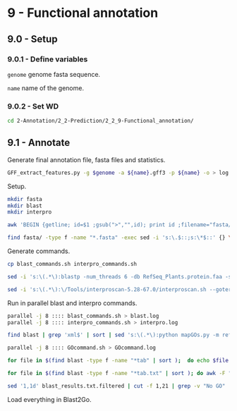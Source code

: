 9 - Functional annotation
=========================

## 9.0 - Setup

### 9.0.1 - Define variables

`genome` genome fasta sequence.

`name` name of the genome.

### 9.0.2 - Set WD

```bash
cd 2-Annotation/2_2-Prediction/2_2_9-Functional_annotation/
```

## 9.1 - Annotate

Generate final annotation file, fasta files and statistics.

``` bash
GFF_extract_features.py -g $genome -a ${name}.gff3 -p ${name} -o > log 2> err
```

Setup.

``` bash
mkdir fasta
mkdir blast
mkdir interpro

awk 'BEGIN {getline; id=$1 ;gsub(">","",id); print id ;filename="fasta/"id".fasta"; print $0 >filename } { if ($1~"^>") {id=$1 ; sub(/>/,"",id); filename="fasta/"id".fasta"; print id};  print $0 > filename }' ${name}.protein.fasta >> ../blast_commands.sh

find fasta/ -type f -name "*.fasta" -exec sed -i 's:\.$::;s:\*$::' {} \;
```

Generate commands.

``` bash
cp blast_commands.sh interpro_commands.sh

sed -i 's:\(.*\):blastp -num_threads 6 -db RefSeq_Plants.protein.faa -show_gis -outfmt 5 -query fasta/\1.fasta > blast/\1.xml:' blast_commands.sh 

sed -i 's:\(.*\):\/Tools/interproscan-5.28-67.0/interproscan.sh --goterms -f XML,gff3 -i fasta/\1.fasta -b interpro/\1:' interpro_commands.sh
```

Run in parallel blast and interpro commands.

``` bash
parallel -j 8 :::: blast_commands.sh > blast.log
parallel -j 8 :::: interpro_commands.sh > interpro.log
```

``` bash
find blast | grep 'xml$' | sort | sed 's:\(.*\):python mapGOs.py -m refseq2go.txt \1 > \1.tab' > GOcommand.sh

parallel -j 8 :::: GOcommand.sh > GOcommand.log

for file in $(find blast -type f -name "*tab" | sort );  do echo $file ; awk -F "\t" 'BEGIN {OFS="\t"; OFS="\t"; print "Query","Q_len","Q_start","Q_stop","|","Target","T_len","T_start","T_stop","|","e-value","Matches","Mismatches","Gaps","Iden","Q_cov","T_cov","|","Description","|","GO"} {print $1,$23,$7,$8,"|",$2,$24,$9,$10,"|",$11,$4,$5,$6,$3,100*($4/$23),100*($4/$24),"|",$25,"|",$26}' $file > ${file}.txt ; done

for file in $(find blast -type f -name "*tab.txt" | sort ); do awk -F "\t" '$15>50 && $16>50 && $17>50' $file ; done > blast_results.txt.filtered

sed '1,1d' blast_results.txt.filtered | cut -f 1,21 | grep -v "No GO" | sed 's:;:\n-\t:g' | awk '{if ($1!="-") {print $0 ; id=$1} else {print id"\t"$2} }' | sort -u > blast_results.txt.filtered.annot
```

Load everything in Blast2Go.